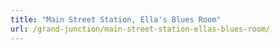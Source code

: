 ```yaml
---
title: "Main Street Station, Ella's Blues Room"
url: /grand-junction/main-street-station-ellas-blues-room/
---
```

